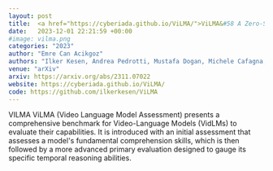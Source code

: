```yaml
---
layout: post
title:  <a href="https://cyberiada.github.io/ViLMA/">ViLMA&#58 A Zero-Shot Benchmark for Linguistic and Temporal Grounding in Video-Language Models</a>
date:   2023-12-01 22:21:59 +00:00
#image: vilma.png
categories: "2023"
author: "Emre Can Acikgoz"
authors: "Ilker Kesen, Andrea Pedrotti, Mustafa Dogan, Michele Cafagna, <strong>Emre Can Acikgoz</strong>, Letitia Parcalabescu, Iacer Calixto, Anette Frank, Albert Gatt, Aykut Erdem, Erkut Erdem"
venue: "arXiv"
arxiv: https://arxiv.org/abs/2311.07022
website: https://cyberiada.github.io/ViLMA/
code: https://github.com/ilkerkesen/ViLMA
---
```

VILMA 
ViLMA (Video Language Model Assessment) presents a comprehensive benchmark for Video-Language Models (VidLMs) to evaluate their capabilities. It is introduced with an initial assessment that assesses a model's fundamental comprehension skills, which is then followed by a more advanced primary evaluation designed to gauge its specific temporal reasoning abilities.